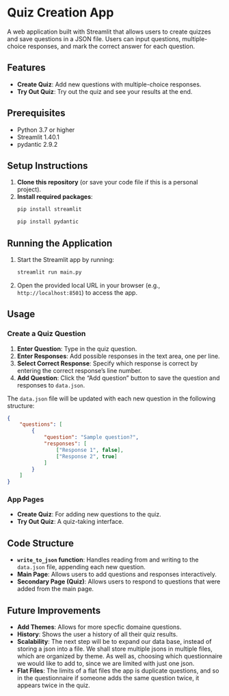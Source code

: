 # Quiz Creation App

A web application built with Streamlit that allows users to create quizzes and save questions in a JSON file. Users can input questions, multiple-choice responses, and mark the correct answer for each question.

## Features

- **Create Quiz**: Add new questions with multiple-choice responses.
- **Try Out Quiz**: Try out the quiz and see your results at the end.

## Prerequisites
- Python 3.7 or higher
- Streamlit 1.40.1
- pydantic 2.9.2

## Setup Instructions

1. **Clone this repository** (or save your code file if this is a personal project).
2. **Install required packages**:
   ```bash
   pip install streamlit
   ```
   ```bash
   pip install pydantic
   ```
   
## Running the Application

1. Start the Streamlit app by running:
   ```bash
   streamlit run main.py
   ```
2. Open the provided local URL in your browser (e.g., `http://localhost:8501`) to access the app.

## Usage

### Create a Quiz Question

1. **Enter Question**: Type in the quiz question.
2. **Enter Responses**: Add possible responses in the text area, one per line.
3. **Select Correct Response**: Specify which response is correct by entering the correct response’s line number.
4. **Add Question**: Click the “Add question” button to save the question and responses to `data.json`.

The `data.json` file will be updated with each new question in the following structure:

```json
{
    "questions": [
        {
            "question": "Sample question?",
            "responses": [
                ["Response 1", false],
                ["Response 2", true]
            ]
        }
    ]
}
```

### App Pages

- **Create Quiz**: For adding new questions to the quiz.
- **Try Out Quiz**: A quiz-taking interface.

## Code Structure

- **`write_to_json` function**: Handles reading from and writing to the `data.json` file, appending each new question.
- **Main Page**: Allows users to add questions and responses interactively.
- **Secondary Page (Quiz)**: Allows users to respond to questions that were added from the main page.

## Future Improvements

- **Add Themes**: Allows for more specfic domaine questions.
- **History**: Shows the user a history of all their quiz results.
- **Scalability**: The next step will be to expand our data base, instead of storing a json into a file. We shall store multiple jsons in multiple files, which are organized by theme. As well as, choosing which questionnaire we would like to add to, since we are limited with just one json.
- **Flat Files**: The limits of a flat files the app is duplicate questions, and so in the questionnaire if someone adds the same question twice, it appears twice in the quiz.
